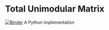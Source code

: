 # Total Unimodular Matrix
[![Binder](https://mybinder.org/badge_logo.svg)](https://mybinder.org/v2/gh/paolomazzitti/TotallyUnimodularMatrix/HEAD?labpath=TUM.ipynb)
A Python implementation